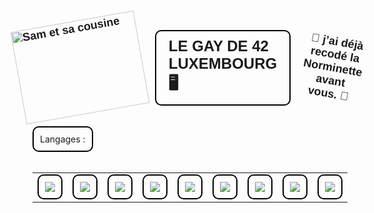 <h1 style="display: flex; align-items: center; justify-content: center; gap: 20px; font-family: Arial, sans-serif;">
  <!-- Texte à gauche -->
  <div style="font-size: 18px; transform: rotate(-10deg);">
    <img src="https://i.pinimg.com/736x/6b/17/23/6b1723669fa429613efb4a01c8580b51.jpg" alt="Sam et sa cousine" style="width:200px; height:150px;">
  </div>

  <!-- Texte central encadré -->
  <div style="border: 2px solid #000; padding: 10px 20px; border-radius: 10px; font-size: 24px;">
    LE GAY DE 42 LUXEMBOURG 🖥️
  </div>

  <!-- Texte à droite -->
  <div align="center" style="font-size: 18px; transform: rotate(10deg);">
    💾  j’ai déjà recodé la Norminette<br>
         avant vous. 💾
  </div>
</h1>

<div style="border: 2px solid #000; padding: 10px; width: fit-content; border-radius: 10px;">
   Langages :
</div>

<br>

<div align="center">
  <table>
    <tr>
      <td>
        <div style="border: 2px solid #000; padding: 10px; width: fit-content; border-radius: 10px;">
          <img src="https://img.shields.io/badge/C-%2300599C.svg?style=for-the-badge&logo=C&logoColor=white">
      </td>
      <td>
        <div style="border: 2px solid #000; padding: 10px; width: fit-content; border-radius: 10px;">
         <img src="https://img.shields.io/badge/C++-%230035A9.svg?style=for-the-badge&logo=C%2B%2B&logoColor=white">
      </td>
      <td>
        <div style="border: 2px solid #000; padding: 10px; width: fit-content; border-radius: 10px;">
         <img src="https://img.shields.io/badge/Python-%232391F3.svg?style=for-the-badge&logo=Python&logoColor=white">
      </td>
      <td>
        <div style="border: 2px solid #000; padding: 10px; width: fit-content; border-radius: 10px;">
           <img src="https://img.shields.io/badge/Dart-%230175C2.svg?style=for-the-badge&logo=Dart&logoColor=white">
      </td>
      <td>
        <div style="border: 2px solid #000; padding: 10px; width: fit-content; border-radius: 10px;">
           <img src="https://img.shields.io/badge/Flutter-%2302569B.svg?style=for-the-badge&logo=Flutter&logoColor=white">
      </td>
      <td>
        <div style="border: 2px solid #000; padding: 10px; width: fit-content; border-radius: 10px;">
           <img src="https://img.shields.io/badge/HTML-%23E34F26.svg?style=for-the-badge&logo=HTML5&logoColor=white">
      </td>
      <td>
        <div style="border: 2px solid #000; padding: 10px; width: fit-content; border-radius: 10px;">
           <img src="https://img.shields.io/badge/CSS-%231572B6.svg?style=for-the-badge&logo=CSS3&logoColor=white">
      </td>
      <td>
        <div style="border: 2px solid #000; padding: 10px; width: fit-content; border-radius: 10px;">
         <img src="https://img.shields.io/badge/PHP-%23777BB4.svg?style=for-the-badge&logo=PHP&logoColor=white">
      </td>
      <td>
        <div style="border: 2px solid #000; padding: 10px; width: fit-content; border-radius: 10px;">
            <img src="https://img.shields.io/badge/MySQL-%234479A1.svg?style=for-the-badge&logo=MySQL&logoColor=white">
      </td>
      <td>
        <div style="border: 2px solid #000; padding: 10px; width: fit-content; border-radius: 10px;">
          <img src="https://img.shields.io/badge/Bash-%234EAA25.svg?style=for-the-badge&logo=GNU-Bash&logoColor=white">
      </td>
    </tr>
  </table>
</div>
